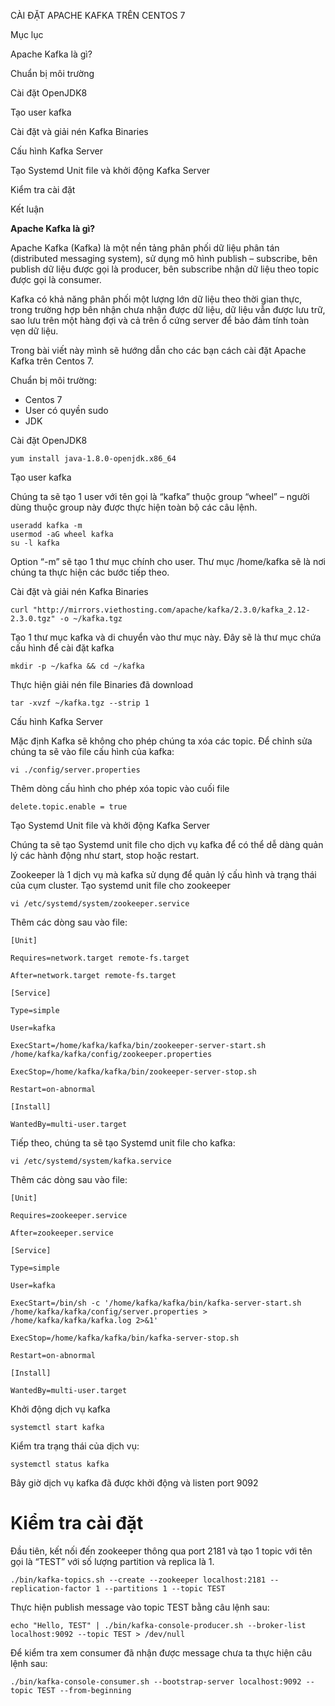 CÀI ĐẶT APACHE KAFKA TRÊN CENTOS 7

Mục lục

Apache Kafka là gì?

Chuẩn bị môi trường

Cài đặt OpenJDK8

Tạo user kafka

Cài đặt và giải nén Kafka Binaries

Cấu hình Kafka Server

Tạo Systemd Unit file và khởi động Kafka Server

Kiểm tra cài đặt

Kết luận

**Apache Kafka là gì?**

Apache Kafka (Kafka) là một nền tảng phân phối dữ liệu phân tán (distributed messaging system), sử dụng mô hình publish – subscribe, bên publish dữ liệu được gọi là producer, bên subscribe nhận dữ liệu theo topic được gọi là consumer. 

Kafka có khả năng phân phối một lượng lớn dữ liệu theo thời gian thực, trong trường hợp bên nhận chưa nhận được dữ liệu, dữ liệu vẫn được lưu trữ, sao lưu trên một hàng đợi và cả trên ổ cứng server để bảo đảm tính toàn vẹn dữ liệu. 

Trong bài viết này mình sẽ hướng dẫn cho các bạn cách cài đặt Apache Kafka trên Centos 7.

Chuẩn bị môi trường:
* Centos 7
* User có quyền sudo
* JDK

Cài đặt OpenJDK8
```
yum install java-1.8.0-openjdk.x86_64
```

Tạo user kafka

Chúng ta sẽ tạo 1 user với tên gọi là “kafka” thuộc group “wheel” – người dùng thuộc group này được thực hiện toàn bộ các câu lệnh.

```
useradd kafka -m
usermod -aG wheel kafka
su -l kafka
```

Option “-m” sẽ tạo 1 thư mục chính cho user. Thư mục /home/kafka sẽ là nơi chúng ta thực hiện các bước tiếp theo.

Cài đặt và giải nén Kafka Binaries
```
curl "http://mirrors.viethosting.com/apache/kafka/2.3.0/kafka_2.12-2.3.0.tgz" -o ~/kafka.tgz
```

Tạo 1 thư mục kafka và di chuyển vào thư mục này. Đây sẽ là thư mục chứa cấu hình để cài đặt kafka
```
mkdir -p ~/kafka && cd ~/kafka
```

Thực hiện giải nén file Binaries đã download
```
tar -xvzf ~/kafka.tgz --strip 1
```

Cấu hình Kafka Server

Mặc định Kafka sẽ không cho phép chúng ta xóa các topic. Để chỉnh sửa chúng ta sẽ vào file cấu hình của kafka:

```
vi ./config/server.properties
```

Thêm dòng cấu hình cho phép xóa topic vào cuối file
```
delete.topic.enable = true
```

Tạo Systemd Unit file và khởi động Kafka Server

Chúng ta sẽ tạo Systemd unit file cho dịch vụ kafka để có thể dễ dàng quản lý các hành động như start, stop hoặc restart. 

Zookeeper là 1 dịch vụ mà kafka sử dụng để quản lý cấu hình và trạng thái của cụm cluster. Tạo systemd unit file cho zookeeper
```
vi /etc/systemd/system/zookeeper.service
```

Thêm các dòng sau vào file:
```
[Unit]

Requires=network.target remote-fs.target

After=network.target remote-fs.target

[Service]

Type=simple

User=kafka

ExecStart=/home/kafka/kafka/bin/zookeeper-server-start.sh /home/kafka/kafka/config/zookeeper.properties

ExecStop=/home/kafka/kafka/bin/zookeeper-server-stop.sh

Restart=on-abnormal

[Install]

WantedBy=multi-user.target
```

Tiếp theo, chúng ta sẽ tạo Systemd unit file cho kafka:
```
vi /etc/systemd/system/kafka.service
```

Thêm các dòng sau vào file:
```
[Unit]

Requires=zookeeper.service

After=zookeeper.service

[Service]

Type=simple

User=kafka

ExecStart=/bin/sh -c '/home/kafka/kafka/bin/kafka-server-start.sh /home/kafka/kafka/config/server.properties > /home/kafka/kafka/kafka.log 2>&1'

ExecStop=/home/kafka/kafka/bin/kafka-server-stop.sh

Restart=on-abnormal

[Install]

WantedBy=multi-user.target
```

Khởi động dịch vụ kafka
```
systemctl start kafka
```

Kiểm tra trạng thái của dịch vụ:
```
systemctl status kafka
```

Bây giờ dịch vụ kafka đã được khởi động và listen port 9092

# Kiểm tra cài đặt

Đầu tiên, kết nối đến zookeeper thông qua port 2181 và tạo 1 topic với tên gọi là “TEST” với số lượng partition và replica là 1.
```
./bin/kafka-topics.sh --create --zookeeper localhost:2181 --replication-factor 1 --partitions 1 --topic TEST
```

Thực hiện publish message vào topic TEST bằng câu lệnh sau:
```
echo "Hello, TEST" | ./bin/kafka-console-producer.sh --broker-list localhost:9092 --topic TEST > /dev/null
```

Để kiểm tra xem consumer đã nhận được message chưa ta thực hiện câu lệnh sau:
```
./bin/kafka-console-consumer.sh --bootstrap-server localhost:9092 --topic TEST --from-beginning
```

